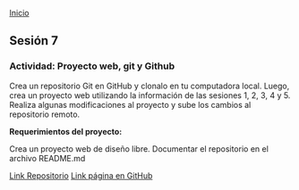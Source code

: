 <!-- No borrar o modificar -->
[Inicio](./index.md)

## Sesión 7 

### Actividad: Proyecto web, git y Github

Crea un repositorio Git en GitHub y clonalo en tu computadora local. Luego, crea un proyecto web utilizando la información de las sesiones 1, 2, 3, 4 y 5. Realiza algunas modificaciones al proyecto y sube los cambios al repositorio remoto.

**Requerimientos del proyecto:**

Crea un proyecto web de diseño libre.
Documentar el repositorio en el archivo README.md


[Link Repositorio](https://github.com/baldurt1992/eucalyptoAccesorios.git)
[Link página en GitHub](https://baldurt1992.github.io/eucalyptoAccesorios/)





